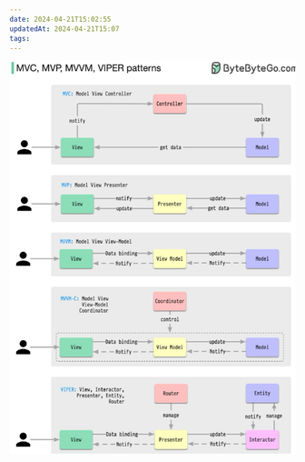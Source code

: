 ```yaml
---
date: 2024-04-21T15:02:55
updatedAt: 2024-04-21T15:07
tags: 
---
```

![Pasted image 20240221232515](real-resource-image/Pasted%20image%2020240221232515.png)